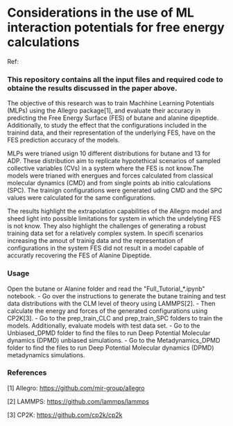 
# Considerations in the use of ML interaction potentials for free energy calculations

Ref: 

### This repository contains all the input files and required code to obtaine the results discussed in the paper above.

The objective of this research was to train Machhine Learning Potentials (MLPs) using the Allegro package[1], and evaluate their accuracy in predicting the Free Energy Surface (FES) of butane and alanine dipeptide. Additionally, to study the effect that the configurations included in the trainind data, and their representation of the underlying FES, have on the FES prediction accuracy of the models. 

MLPs were trianed usign 10 different distributions for butane and 13 for ADP. These distribution aim to replicate hypotethical scenarios of sampled collective variables (CVs) in a system where the FES is not know.The models were trianed with energues and forces calculated from classical molecular dynamics (CMD) and from single points ab initio calculations (SPC). The trainign configurations were generated uding CMD and the SPC values were calculated for the same configurations. 

The results highlight the extrapolation capabilities of the Allegro model and sheed light into possible limitations for system in which the undelyting FES is not know. They also highlight the challenges of generating a robust training data set for a relatively complex system. In specifi scenarios increasing the amout of trainig data and the representation of configurations in the system FES did not result in a model capable of accuratly recovering the FES of Alanine Dipeptide.


### Usage 

Open the butane or Alanine folder and read the "Full_Tutorial_*.ipynb" notebook.
    - Go over the instructions to generate the butane training and test data distributions with the CLM level of theory using LAMMPS[2].
    - Then calculate the energy and forces of the generated configurations using CP2K[3].
    - Go to the prep_train_CLC and prep_train_SPC folders to train the models. Additionally, evaluate models with test data set.
    - Go to the Unbiased_DPMD folder to find the files to run Deep Potential Molecular dynamics (DPMD) unbiased simulations.
    - Go to the Metadynamics_DPMD folder to find the files to run Deep Potential Molecular dynamics (DPMD) metadynamics simulations.


### References
[1] Allegro: https://github.com/mir-group/allegro

[2] LAMMPS: https://github.com/lammps/lammps

[3] CP2K: https://github.com/cp2k/cp2k

